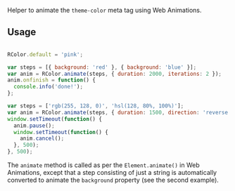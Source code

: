 Helper to animate the `theme-color` meta tag using Web Animations.

## Usage

```js

RColor.default = 'pink';

var steps = [{ background: 'red' }, { background: 'blue' }];
var anim = RColor.animate(steps, { duration: 2000, iterations: 2 });
anim.onfinish = function() {
  console.info('done!');
};

var steps = ['rgb(255, 128, 0)', 'hsl(128, 80%, 100%)'];
var anim = RColor.animate(steps, { duration: 1500, direction: 'reverse' });
window.setTimeout(function() {
  anim.pause();
  window.setTimeout(function() {
    anim.cancel();
  }, 500);
}, 500);

```

The `animate` method is called as per the `Element.animate()` in Web Animations, except that a step consisting of just a string is automatically converted to animate the `background` property (see the second example).
